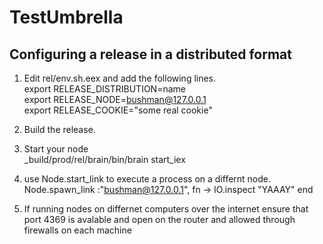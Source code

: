 # TestUmbrella

## Configuring a release in a distributed format<br />

1. Edit rel/env.sh.eex and add the following lines.<br />
export RELEASE_DISTRIBUTION=name<br />
export RELEASE_NODE=bushman@127.0.0.1<br />
export RELEASE_COOKIE="some real cookie"<br />

2. Build the release.
3. Start your node<br />
  _build/prod/rel/brain/bin/brain start_iex<br />
  
4. use Node.start_link to execute a process on a differnt node.<br />
  Node.spawn_link :"bushman@127.0.0.1", fn -> IO.inspect "YAAAY" end<br />
5. If running nodes on differnet computers over the internet ensure that port 4369 is avalable and open on the router and allowed through firewalls on each machine
